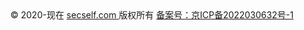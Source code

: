 <center>© 2020-现在 <a href="https://secself.com"> secself.com </a> 版权所有  <a href="https://beian.miit.gov.cn">备案号：京ICP备2022030632号-1</a></center>

